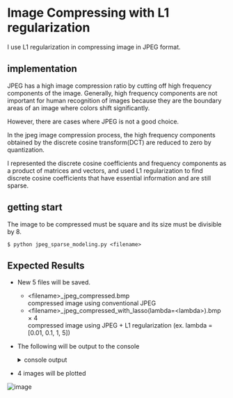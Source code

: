 # Image Compressing with L1 regularization
I use L1 regularization in compressing image in JPEG format.

## implementation
JPEG has a high image compression ratio by cutting off high frequency components of the image.
Generally, high frequency components are not important for human recognition of images because they are the boundary areas of an image where colors shift significantly.

However, there are cases where JPEG is not a good choice.

In the jpeg image compression process, the high frequency components obtained by the discrete cosine transform(DCT) are reduced to zero by quantization.

I represented the discrete cosine coefficients and frequency components as a product of matrices and vectors, and used L1 regularization to find discrete cosine coefficients that have essential information and are still sparse.

## getting start

The image to be compressed must be square and its size must be divisible by 8.

```
$ python jpeg_sparse_modeling.py <filename>
```

## Expected Results
- New 5 files will be saved.
  - \<filename\>_jpeg_compressed.bmp  
    compressed image using conventional JPEG 
  - \<filename\>_jpeg_compressed_with_lasso(lambda=\<lambda\>).bmp × 4  
    compressed image using JPEG + L1 regularization (ex. lambda = \[0.01, 0.1, 1, 5\])

- The following will be output to the console
  <details>
    <summary>console output</summary>



  ```
  $ python jpeg_sparse_modeling.py girl.bmp
  
  Compress image in conventional JPEG

  number of dct with zero as its coefficient 58485 / 65536

  entropy : 0.9288794657758167
  PSNR : 36.77750843254707
  SSIM : 0.9430862105560861


  Compress images in JPEG format with L1 regularization

  ------------------------------------

   Progress, 1024  /  1024 
  lambda= 0.01
  number of L1 with zero as its coefficient 13859 / 65536

  entropy : 4.366387036134496
  PSNR : 58.48523352870478
  SSIM : 0.999308261902294

  ------------------------------------

   Progress, 1024  /  1024 
  lambda= 0.1
  number of L1 with zero as its coefficient 28200 / 65536

  entropy : 3.820047667154392
  PSNR : 49.82128417094307
  SSIM : 0.9952311484637766

  ------------------------------------

   Progress, 1024  /  1024 
  lambda= 1
  number of L1 with zero as its coefficient 57331 / 65536

  entropy : 1.464101790220432
  PSNR : 36.59022349125702
  SSIM : 0.9412162315845249

  ------------------------------------

   Progress, 1024  /  1024 
  lambda= 5
  number of L1 with zero as its coefficient 63140 / 65536

  entropy : 0.5509376134781546
  PSNR : 28.26721187573728
  SSIM : 0.820069541878914
  ```  
  </details>

- 4 images will be plotted

![image](https://user-images.githubusercontent.com/74958594/119597604-5d620a00-be1c-11eb-899c-f0704f38aa1d.png)
